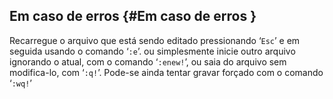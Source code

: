 Em caso de erros  {#Em caso de erros }
-----------------

Recarregue o arquivo que está sendo editado pressionando ‘`Esc`’ e em
seguida usando o comando ‘`:e`’. ou simplesmente inicie outro arquivo
ignorando o atual, com o comando ‘`:enew!`’, ou saia do arquivo sem
modifica-lo, com ‘`:q!`’. Pode-se ainda tentar gravar forçado com o
comando ‘`:wq!`’


